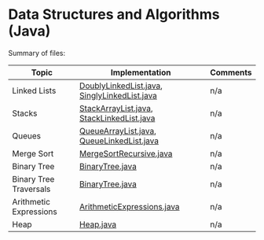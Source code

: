 # Data Structures and Algorithms (Java)

Summary of files:

| Topic |  Implementation | Comments |
| ----- | --------------- | -------- |
| Linked Lists | [DoublyLinkedList.java](../_courses/cmpt225/lecture09/java/src/main/java/example/DoublyLinkedList.java), [SinglyLinkedList.java](../_courses/cmpt225/lecture09/java/src/main/java/example/SinglyLinkedList.java) | n/a | 
| Stacks | [StackArrayList.java](../_courses/cmpt225/lecture09/java/src/main/java/example/StackArrayList.java), [StackLinkedList.java](../_courses/cmpt225/lecture09/java/src/main/java/example/StackLinkedList.java) | n/a |
| Queues | [QueueArrayList.java](../_courses/cmpt225/lecture09/java/src/main/java/example/QueueArrayList.java), [QueueLinkedList.java](../_courses/cmpt225/lecture09/java/src/main/java/example/QueueLinkedList.java)| n/a | 
| Merge Sort | [MergeSortRecursive.java](../_courses/cmpt225/lecture13/java/src/main/java/example/MergeSortRecursive.java) | n/a |
| Binary Tree | [BinaryTree.java](../_courses/cmpt225/lecture14/java/src/main/java/example/binarytrees/BinaryTree.java) | n/a | 
| Binary Tree Traversals | [BinaryTree.java](../_courses/cmpt225/lecture15/java/src/main/java/example/binarytrees/BinaryTree.java) | n/a |
| Arithmetic Expressions | [ArithmeticExpressions.java](../_courses/cmpt225/lecture17/java/src/main/java/example/arithmetic/ArithmeticExpressions.java) | n/a |
| Heap | [Heap.java](../_courses/cmpt225/lecture18/java/src/main/java/example/Heap.java) | n/a |